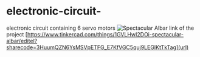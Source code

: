 # electronic-circuit-
electronic circuit containing 6 servo motors 
![Spectacular Albar](https://github.com/user-attachments/assets/e15f3455-a981-4b38-9c0f-4e567fd2bab0)
link of the project
[[https://www.tinkercad.com/things/1GVLHwI2DOi-spectacular-albar/editel?sharecode=3HuumQZN6YsMSVpETFG_E7KfVGC5quj9LEGIKtTkTag](url)
](https://www.tinkercad.com/things/1GVLHwI2DOi-spectacular-albar/editel?sharecode=3HuumQZN6YsMSVpETFG_E7KfVGC5quj9LEGIKtTkTag)
